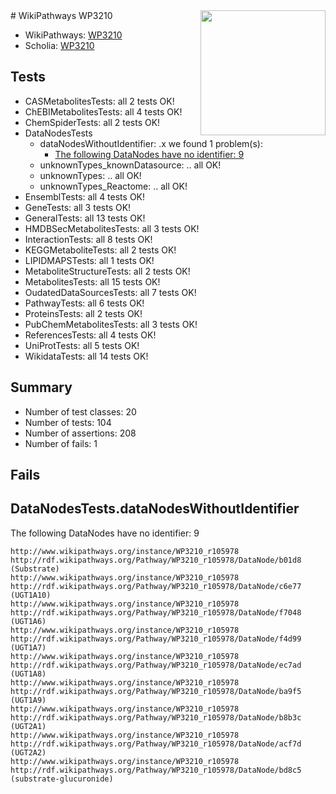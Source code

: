 <img style="float: right; width: 200px" src="https://upload.wikimedia.org/wikipedia/commons/thumb/8/83/Wplogo_with_text_500.png/640px-Wplogo_with_text_500.png" />
# WikiPathways WP3210

* WikiPathways: [WP3210](https://new.wikipathways.org/pathways/WP3210)
* Scholia: [WP3210](https://scholia.toolforge.org/wikipathways/WP3210)
## Tests
* CASMetabolitesTests: all 2 tests OK!
* ChEBIMetabolitesTests: all 4 tests OK!
* ChemSpiderTests: all 2 tests OK!
* DataNodesTests
    * dataNodesWithoutIdentifier: .x we found 1 problem(s):
        * [The following DataNodes have no identifier: 9](#d2d32fa8)
    * unknownTypes_knownDatasource: .. all OK!
    * unknownTypes: .. all OK!
    * unknownTypes_Reactome: .. all OK!
* EnsemblTests: all 4 tests OK!
* GeneTests: all 3 tests OK!
* GeneralTests: all 13 tests OK!
* HMDBSecMetabolitesTests: all 3 tests OK!
* InteractionTests: all 8 tests OK!
* KEGGMetaboliteTests: all 2 tests OK!
* LIPIDMAPSTests: all 1 tests OK!
* MetaboliteStructureTests: all 2 tests OK!
* MetabolitesTests: all 15 tests OK!
* OudatedDataSourcesTests: all 7 tests OK!
* PathwayTests: all 6 tests OK!
* ProteinsTests: all 2 tests OK!
* PubChemMetabolitesTests: all 3 tests OK!
* ReferencesTests: all 4 tests OK!
* UniProtTests: all 5 tests OK!
* WikidataTests: all 14 tests OK!


## Summary

* Number of test classes: 20
* Number of tests: 104
* Number of assertions: 208
* Number of fails: 1

## Fails

<a name="d2d32fa8" />

## DataNodesTests.dataNodesWithoutIdentifier

The following DataNodes have no identifier: 9
```
http://www.wikipathways.org/instance/WP3210_r105978 http://rdf.wikipathways.org/Pathway/WP3210_r105978/DataNode/b01d8 (Substrate)
http://www.wikipathways.org/instance/WP3210_r105978 http://rdf.wikipathways.org/Pathway/WP3210_r105978/DataNode/c6e77 (UGT1A10)
http://www.wikipathways.org/instance/WP3210_r105978 http://rdf.wikipathways.org/Pathway/WP3210_r105978/DataNode/f7048 (UGT1A6)
http://www.wikipathways.org/instance/WP3210_r105978 http://rdf.wikipathways.org/Pathway/WP3210_r105978/DataNode/f4d99 (UGT1A7)
http://www.wikipathways.org/instance/WP3210_r105978 http://rdf.wikipathways.org/Pathway/WP3210_r105978/DataNode/ec7ad (UGT1A8)
http://www.wikipathways.org/instance/WP3210_r105978 http://rdf.wikipathways.org/Pathway/WP3210_r105978/DataNode/ba9f5 (UGT1A9)
http://www.wikipathways.org/instance/WP3210_r105978 http://rdf.wikipathways.org/Pathway/WP3210_r105978/DataNode/b8b3c (UGT2A1)
http://www.wikipathways.org/instance/WP3210_r105978 http://rdf.wikipathways.org/Pathway/WP3210_r105978/DataNode/acf7d (UGT2A2)
http://www.wikipathways.org/instance/WP3210_r105978 http://rdf.wikipathways.org/Pathway/WP3210_r105978/DataNode/bd8c5 (substrate-glucuronide)
```

